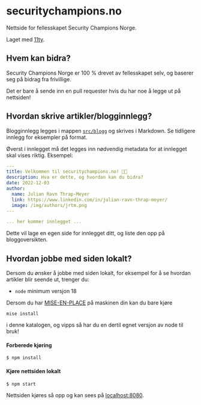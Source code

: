 # securitychampions.no

Nettside for fellesskapet Security Champions Norge.

Laget med [11ty](https://www.11ty.dev).

## Hvem kan bidra?

Security Champions Norge er 100 % drevet av fellesskapet selv, og baserer seg på bidrag fra frivillige.

Det er bare å sende inn en pull requester hvis du har noe å legge ut på nettsiden!

## Hvordan skrive artikler/blogginnlegg?

Blogginnlegg legges i mappen [`src/blogg`](https://github.com/Security-Champions-Norway/securitychampions.no/tree/main/src/blogg) og skrives i Markdown. Se tidligere innlegg for eksempler på format.

Øverst i innlegget må det legges inn nødvendig metadata for at innlegget skal vises riktig. Eksempel:

```yaml
---
title: Velkommen til securitychampions.no! 👋🏻
description: Hva er dette, og hvordan kan du bidra?
date: 2022-12-03
author:
  name: Julian Ravn Thrap-Meyer
  link: https://www.linkedin.com/in/julian-ravn-thrap-meyer/
  image: /img/authors/jrtm.png
---

... her kommer innlegget ...
```

Dette vil lage en egen side for innlegget ditt, og liste den opp på bloggoversikten.

## Hvordan jobbe med siden lokalt?

Dersom du ønsker å jobbe med siden lokalt, for eksempel for å se hvordan artikler blir seende ut, trenger du:

- `node` minimum versjon 18

Dersom du har [MISE-EN-PLACE](https://mise.jdx.dev) på maskinen din kan du bare kjøre

`mise install`

i denne katalogen, og vipps så har du en dertil egnet versjon av node til bruk!

#### Forberede kjøring

```shell
$ npm install
```

#### Kjøre nettsiden lokalt

```shell
$ npm start
```

Nettsiden kjøres så opp og kan sees på [localhost:8080](http://localhost:8080).
